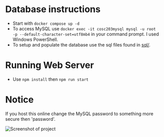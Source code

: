 # Database instructions

- Start with <code>docker compose up -d</code>
- To access MySQL use <code>docker exec -it cosc203mysql mysql -u root -p --default-character-set=utf8mb4</code> in your command prompt. I used Windows PowerShell.
- To setup and populate the database use the sql files found in [sql/](sql/).

# Running Web Server

- Use <code>npm install</code> then <code>npm run start</code>

# Notice

If you host this online change the MySQL password to something more secure then 'password'.

![Screenshot of project](media/screenshot.png)